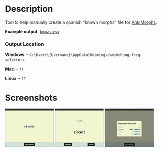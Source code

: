 # Description

Tool to help manually create a spanish "known morphs" file for [AnkiMorphs](https://ankiweb.net/shared/info/472573498).

**Example output**: [`known.csv`](./readme/example-output.csv)

### Output Location

**Windows** ‒ `C:\Users\{Username}\AppData\Roaming\davidchung.freq-selector\`

**Mac** ‒ `??`

**Linux** ‒ `??`

# Screenshots

<div>
    <img src="./readme/shot1.png" width="32%" />
    <img src="./readme/shot2.png" width="32%"  />
    <img src="./readme/shot3.png" width="32%"  />
</div>
